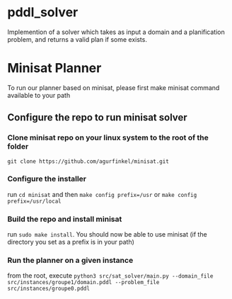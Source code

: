 # pddl_solver

Implemention of a solver which takes as input a domain and a planification problem, and returns a valid plan if some exists.

# Minisat Planner

To run our planner based on minisat, please first make minisat command available to your path

## Configure the repo to run minisat solver

### Clone minisat repo on your linux system to the root of the folder

`git clone https://github.com/agurfinkel/minisat.git`

### Configure the installer

run `cd minisat` and then `make config prefix=/usr` or `make config prefix=/usr/local`

### Build the repo and install minisat

run `sudo make install`.
You should now be able to use minisat (if the directory you set as a prefix is in your path)

### Run the planner on a given instance

from the root, execute `python3 src/sat_solver/main.py --domain_file src/instances/groupe1/domain.pddl --problem_file src/instances/groupe0.pddl`
